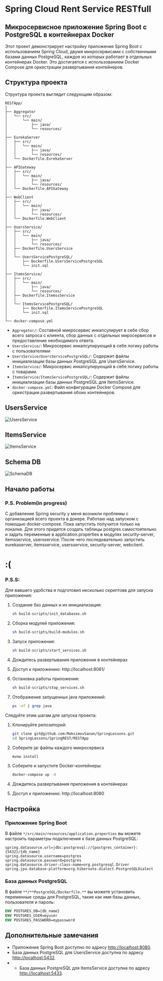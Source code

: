 
# Spring Cloud Rent Service RESTfull
## Микросервисное приложение Spring Boot с PostgreSQL в контейнерах Docker

Этот проект демонстрирует настройку приложения Spring Boot с использованием Spring Cloud, двумя микросервисами
с собственными базами данных PostgreSQL,
каждое из которых работает в отдельных контейнерах Docker.
Это достигается с использованием Docker Compose для оркестрации развертывания контейнеров.

## Структура проекта

Структура проекта выглядит следующим образом:

```plaintext
RESTApp/
│
├── Aggregator
│   └── src/
│       └── main/
│           ├── java/
│           └── resources/
│
├── EurekaServer
│   ├── src/
│   │   └── main/
│   │       ├── java/
│   │       └── resources/
│   └── Dockerfile.EurekaServer
│
├── APIGateway
│   ├── src/
│   │   └── main/
│   │       ├── java/
│   │       └── resources/
│   └── Dockerfile.APIGateway
│
├── WebClient
│   ├── src/
│   │   └── main/
│   │       ├── java/
│   │       └── resources/
│   └── Dockerfile.WebClient
│
├── UsersService/
│   ├── src/
│   │   └── main/
│   │       ├── java/
│   │       └── resources/
│   ├── Dockerfile.UsersService
│   │
│   └── UsersServicePostgreSQL/
│       ├── Dockerfile.UsersServicePostgreSQL
│       └── init.sql
│
├── ItemsService/
│   ├── src/
│   │   └── main/
│   │       ├── java/
│   │       └── resources/
│   ├── Dockerfile.ItemssService
│   │
│   └── ItemsServicePostgreSQL/
│       ├── Dockerfile.ItemsServicePostgreSQL
│       └── init.sql
│
└── docker-compose.yml
```

- `Aggregator/`: Составной микросервис инкапсулирует в себе сбор всего запроса с клиента, сбор данных с отдельных миросервисов и предоставление необходимого ответа.
- `UsersService/`: Микросервис инкапсулирующий в себе логику работы с пользователями
- `UsersService/UsersServicePostgreSQL/`: Содержит файлы инициализации базы данных PostgreSQL для UsersService.
- `ItemsService/`: Микросервис инкапсулирующий в себе логику работы с товарами.
- `ItemsService/ItemsServicePostgreSQL/`: Содержит файлы инициализации базы данных PostgreSQL для ItemsService.
- `docker-compose.yml`: Файл конфигурации Docker Compose для оркестрации развертывания обоих контейнеров.

## UsersService

![UsersService](misc/images/UsersService.png)

## ItemsService

![ItemsService](misc/images/ItemsService.png)

## Schema DB

![SchemaDB](misc/images/SchemaDB.png)


## Начало работы

### P.S. Problem(in progress)
С добавление Spring security у меня возникли проблемы с организацией всего проекта в докере.
Работаю над запуском с помощью docker-compose.
Пока запустить получится только на локалке.
Для этого придется создать таблицы postgres самостоятельно и задать переменные в application.properties в модулях security-server, itemsservice, usersservice.
После чего последовательно запустить eurekaserver, itemsservice, usersservice, security-server, webclient.
# :(

### P.S.S:
Для вавшего удобства я подготовил несколько скриптовв для запуска приложения:
1. Создание баз данных и их инициализация:
   ```bash
   sh build-scripts/init_databases.sh
   ```
   
2. Сборка модулей приложения:
   ```bash
   sh build-scripts/build-modules.sh
   ```
   
3. Запуск приложения:
   ```bash
   sh build-scripts/start_services.sh
   ```
   
4. Дождитесь развертывания приложения в контейнерах

5. Доступ к приложению: http://localhost:8081/

6. Остановка работы приложения:
   ```bash
   sh build-scripts/stop_services.sh 
   ```
   
7. Отображение запущенных java приложений:
   ```bash
   ps -ef | grep java 
   ```


Следуйте этим шагам для запуска проекта:

1. Клонируйте репозиторий:

   ```bash
   git clone git@github.com:MaksimovSanan/SpringLessons.git
   cd SpringLessons/SpringREST/RESTApp
   ```

2. Соберите jar файлы каждого микросервиса
   ```bash
   mvnw install
   ```

3. Соберите и запустите Docker-контейнеры:

   ```bash
   docker-compose up -d
   ```

4. Дождитесь развертывания приложения в контейнерах

5. Доступ к приложению: http://localhost:8080

## Настройка

### Приложение Spring Boot

В файле `*/src/main/resources/application.properties` вы можете настроить параметры подключения к базе данных PostgreSQL:

```properties
spring.datasource.url=jdbc:postgresql://{postgres_container}:{5432}/{db_name}
spring.datasource.username=postgres
spring.datasource.password=postgres
spring.datasource.driver-class-name=org.postgresql.Driver
spring.jpa.database-platform=org.hibernate.dialect.PostgreSQLDialect
```

### База данных PostgreSQL

В файле `**/**PostgreSQL/Dockerfile.**` вы можете установить переменные среды для PostgreSQL, такие как имя базы данных, пользователя и пароль:

```Dockerfile
ENV POSTGRES_DB={db_name}
ENV POSTGRES_USER=myuser
ENV POSTGRES_PASSWORD=mypassword
```

## Дополнительные замечания

- Приложение Spring Boot доступно по адресу [http://localhost:8080](http://localhost:8080).
- База данных PostgreSQL для UsersService доступна по адресу [http://localhost:5432](http://localhost:5432).
- - База данных PostgreSQL для ItemsService доступна по адресу [http://localhost:5433](http://localhost:5433).